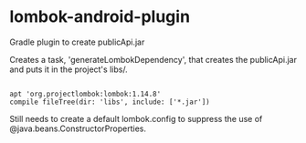# lombok-android-plugin
Gradle plugin to create publicApi.jar 

Creates a task, 'generateLombokDependency', that creates the publicApi.jar and puts it in the project's libs/.

<code>
apt 'org.projectlombok:lombok:1.14.8'
compile fileTree(dir: 'libs', include: ['*.jar'])
</code>

Still needs to create a default lombok.config to suppress the use of @java.beans.ConstructorProperties.
